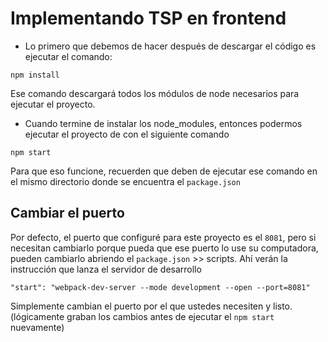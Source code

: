 # Implementando TSP en frontend

- Lo primero que debemos de hacer después de descargar el código es ejecutar el comando:

```
npm install
```

Ese comando descargará todos los módulos de node necesarios para ejecutar el proyecto.

- Cuando termine de instalar los node_modules, entonces podermos ejecutar el proyecto de con el siguiente comando

```
npm start
```

Para que eso funcione, recuerden que deben de ejecutar ese comando en el mismo directorio donde se encuentra el `package.json`

## Cambiar el puerto

Por defecto, el puerto que configuré para este proyecto es el `8081`, pero si necesitan cambiarlo porque pueda que ese puerto lo use su computadora, pueden cambiarlo abriendo el `package.json` >> scripts. Ahí verán la instrucción que lanza el servidor de desarrollo

```
"start": "webpack-dev-server --mode development --open --port=8081"
```

Simplemente cambian el puerto por el que ustedes necesiten y listo. (lógicamente graban los cambios antes de ejecutar el `npm start` nuevamente)
